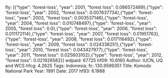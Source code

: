 fly: [{"type": 'forest-loss', "year": 2001, "forest loss": 0.086572489},{"type": 'forest-loss', "year": 2002, "forest loss": 0.007637734},{"type": 'forest-loss', "year": 2003, "forest loss": 0.003537146},{"type": 'forest-loss', "year": 2004, "forest loss": 0.010748497},{"type": 'forest-loss', "year": 2005, "forest loss": 0.0},{"type": 'forest-loss', "year": 2006, "forest loss": 0.011172114},{"type": 'forest-loss', "year": 2007, "forest loss": 0.01951763},{"type": 'forest-loss', "year": 2008, "forest loss": 0.017116492},{"type": 'forest-loss', "year": 2009, "forest loss": 0.024338251},{"type": 'forest-loss', "year": 2010, "forest loss": 0.043427977},{"type": 'forest-loss', "year": 2011, "forest loss": 0.025603102},{"type": 'forest-loss', "year": 2012, "forest loss": 0.021926582}]
wdpaid: 67725
hf09: 10.6160
Author: IUCN, UQ and WCS
hfcg: 4.2625
Tags: Indonesia;
fc: 130.9599351
Title: Komodo National Park
Year: 1991
Date: 2017
hf93: 6.1988
